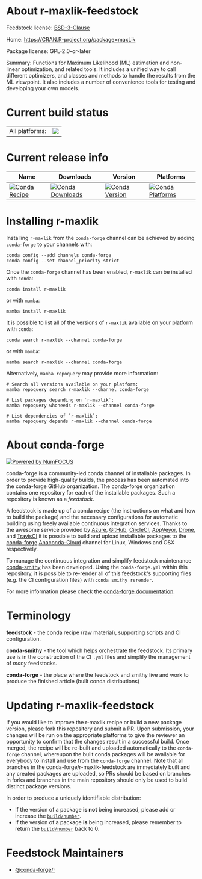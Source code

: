 About r-maxlik-feedstock
========================

Feedstock license: [BSD-3-Clause](https://github.com/conda-forge/r-maxlik-feedstock/blob/main/LICENSE.txt)

Home: https://CRAN.R-project.org/package=maxLik

Package license: GPL-2.0-or-later

Summary: Functions for Maximum Likelihood (ML) estimation and non-linear optimization, and related tools.  It includes a unified way to call different optimizers, and classes and methods to handle the results from the ML viewpoint.  It also includes a number of convenience tools for testing and developing your own models.

Current build status
====================


<table><tr><td>All platforms:</td>
    <td>
      <a href="https://dev.azure.com/conda-forge/feedstock-builds/_build/latest?definitionId=1339&branchName=main">
        <img src="https://dev.azure.com/conda-forge/feedstock-builds/_apis/build/status/r-maxlik-feedstock?branchName=main">
      </a>
    </td>
  </tr>
</table>

Current release info
====================

| Name | Downloads | Version | Platforms |
| --- | --- | --- | --- |
| [![Conda Recipe](https://img.shields.io/badge/recipe-r--maxlik-green.svg)](https://anaconda.org/conda-forge/r-maxlik) | [![Conda Downloads](https://img.shields.io/conda/dn/conda-forge/r-maxlik.svg)](https://anaconda.org/conda-forge/r-maxlik) | [![Conda Version](https://img.shields.io/conda/vn/conda-forge/r-maxlik.svg)](https://anaconda.org/conda-forge/r-maxlik) | [![Conda Platforms](https://img.shields.io/conda/pn/conda-forge/r-maxlik.svg)](https://anaconda.org/conda-forge/r-maxlik) |

Installing r-maxlik
===================

Installing `r-maxlik` from the `conda-forge` channel can be achieved by adding `conda-forge` to your channels with:

```
conda config --add channels conda-forge
conda config --set channel_priority strict
```

Once the `conda-forge` channel has been enabled, `r-maxlik` can be installed with `conda`:

```
conda install r-maxlik
```

or with `mamba`:

```
mamba install r-maxlik
```

It is possible to list all of the versions of `r-maxlik` available on your platform with `conda`:

```
conda search r-maxlik --channel conda-forge
```

or with `mamba`:

```
mamba search r-maxlik --channel conda-forge
```

Alternatively, `mamba repoquery` may provide more information:

```
# Search all versions available on your platform:
mamba repoquery search r-maxlik --channel conda-forge

# List packages depending on `r-maxlik`:
mamba repoquery whoneeds r-maxlik --channel conda-forge

# List dependencies of `r-maxlik`:
mamba repoquery depends r-maxlik --channel conda-forge
```


About conda-forge
=================

[![Powered by
NumFOCUS](https://img.shields.io/badge/powered%20by-NumFOCUS-orange.svg?style=flat&colorA=E1523D&colorB=007D8A)](https://numfocus.org)

conda-forge is a community-led conda channel of installable packages.
In order to provide high-quality builds, the process has been automated into the
conda-forge GitHub organization. The conda-forge organization contains one repository
for each of the installable packages. Such a repository is known as a *feedstock*.

A feedstock is made up of a conda recipe (the instructions on what and how to build
the package) and the necessary configurations for automatic building using freely
available continuous integration services. Thanks to the awesome service provided by
[Azure](https://azure.microsoft.com/en-us/services/devops/), [GitHub](https://github.com/),
[CircleCI](https://circleci.com/), [AppVeyor](https://www.appveyor.com/),
[Drone](https://cloud.drone.io/welcome), and [TravisCI](https://travis-ci.com/)
it is possible to build and upload installable packages to the
[conda-forge](https://anaconda.org/conda-forge) [Anaconda-Cloud](https://anaconda.org/)
channel for Linux, Windows and OSX respectively.

To manage the continuous integration and simplify feedstock maintenance
[conda-smithy](https://github.com/conda-forge/conda-smithy) has been developed.
Using the ``conda-forge.yml`` within this repository, it is possible to re-render all of
this feedstock's supporting files (e.g. the CI configuration files) with ``conda smithy rerender``.

For more information please check the [conda-forge documentation](https://conda-forge.org/docs/).

Terminology
===========

**feedstock** - the conda recipe (raw material), supporting scripts and CI configuration.

**conda-smithy** - the tool which helps orchestrate the feedstock.
                   Its primary use is in the construction of the CI ``.yml`` files
                   and simplify the management of *many* feedstocks.

**conda-forge** - the place where the feedstock and smithy live and work to
                  produce the finished article (built conda distributions)


Updating r-maxlik-feedstock
===========================

If you would like to improve the r-maxlik recipe or build a new
package version, please fork this repository and submit a PR. Upon submission,
your changes will be run on the appropriate platforms to give the reviewer an
opportunity to confirm that the changes result in a successful build. Once
merged, the recipe will be re-built and uploaded automatically to the
`conda-forge` channel, whereupon the built conda packages will be available for
everybody to install and use from the `conda-forge` channel.
Note that all branches in the conda-forge/r-maxlik-feedstock are
immediately built and any created packages are uploaded, so PRs should be based
on branches in forks and branches in the main repository should only be used to
build distinct package versions.

In order to produce a uniquely identifiable distribution:
 * If the version of a package **is not** being increased, please add or increase
   the [``build/number``](https://docs.conda.io/projects/conda-build/en/latest/resources/define-metadata.html#build-number-and-string).
 * If the version of a package **is** being increased, please remember to return
   the [``build/number``](https://docs.conda.io/projects/conda-build/en/latest/resources/define-metadata.html#build-number-and-string)
   back to 0.

Feedstock Maintainers
=====================

* [@conda-forge/r](https://github.com/conda-forge/r/)

